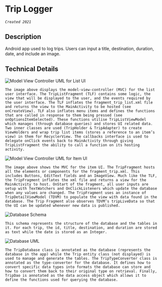 # Trip Logger 
*`Created 2021`*

## Description 
Android app used to log trips. Users can input a title, destination, duration, date, and include an image.

## Technical Details

![Model View Controller UML for List UI](https://user-images.githubusercontent.com/69287038/232345601-fb528efd-ed40-4cfc-b950-b3bcd713d7fd.png)

`The image above displays the model-view-controller (MVC) for the list user interface. The TripListFragment (TLF) contains some logic, the view that will be displayed to the user, and the events required by the user interface. The TLF inflates the fragment_trip_list.xml file and returns the view to the MainActivity to be hosted (see onCreateView). TLF also inflates menu items and defines the functions that are called in response to them being pressed (see onOptionsItemSelected). These functions utilise TripListViewModel which manages (through database queries) and stores UI related data. Two inner classes are used (TripHolder & TripAdapter) to create ViewHolders and wrap trip list items (stores a reference to an item’s view) in them for RecyclerView. The callbacks interface is used to delegate onClick events back to MainActivity through giving TripListFragment the ability to call a function on its hosting activity.`

![Model View Controller UML for Item UI](https://user-images.githubusercontent.com/69287038/232345650-0edc70e9-eef0-463b-9ff9-6b50d6bdebdd.png)

`The image above shows the MVC for the item UI. The TripFragment hosts all the elements or components for the fragment_trip.xml. This includes Buttons, EditText fields and an ImageView. Much like the TLF, the TripFragment inflates the xml file and returns a view for the MainActivity to host. OnStart of the fragment, all user inputs are setup with TextWatchers and OnClickListeners which update the database when any values are changed. The TripFragment uses an instance of TripDetailViewModel (TDVM) to populate the view with data found in the database. The Trip Fragment also observes TDVM’s tripLiveData so that the UI can be updated whenever new data is published.`

![Database Schema](https://user-images.githubusercontent.com/69287038/232346055-795664e1-ee47-423d-b3c7-0465180a551d.png)

`This schema represents the structure of the database and the tables in it. For each trip, the id, title, destination, and duration are stored as text while the date is stored as an Integer.`

![Database UML](https://user-images.githubusercontent.com/69287038/232346036-d5f3a267-64ce-483d-908a-dec2d4a9aaa3.png)

`The TripDatabase class is annotated as the database (represents the database in the app) while the Trip entity class (not displayed) is used to manage and generate the tables. The TripTypeConverter class is annotated as the type-converter for the database. It defines how to convert specific data types into formats the database can store and how to convert them back to their original type on retrieval. Finally, TripDao is annotated as the data access object which allows it to define the functions used for querying the database.`
